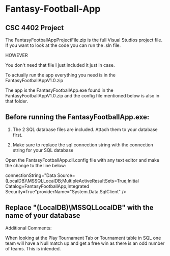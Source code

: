 # Fantasy-Football-App
CSC 4402 Project
----------------------------------------------------------------------------------------

The FantasyFootballAppProjectFile.zip is the full Visual Studios project file. If you want to look at the code you can run the .sln file.

HOWEVER 

You don't need that file I just included it just in case.

To actually run the app everything you need is in the FantasyFootballAppV1.0.zip 

The app is the FantasyFootballApp.exe found in the FantasyFootballAppV1.0.zip and the config file mentioned below is also in that folder.



Before running the FantasyFootballApp.exe:
-----------------------------------------------------------------------
1) The 2 SQL database files are included. Attach them to your database first.

2) Make sure to replace the sql connection string with the connection string for your SQL database

Open the FantasyFootballApp.dll.config file with any text editor and make the change to the line below:

connectionString="Data Source=(LocalDB)\MSSQLLocalDB;MultipleActiveResultSets=True;Initial Catalog=FantasyFootballApp;Integrated Security=True"providerName="System.Data.SqlClient" />

Replace "(LocalDB)\MSSQLLocalDB" with the name of your database
----------------------------------------------------------------------------------------------------------------------------------------------



Additional Comments:

When looking at the Play Tournament Tab or Tournament table in SQL one team will have a Null match up and get a free win as there is an odd number of teams. This is intended. 
